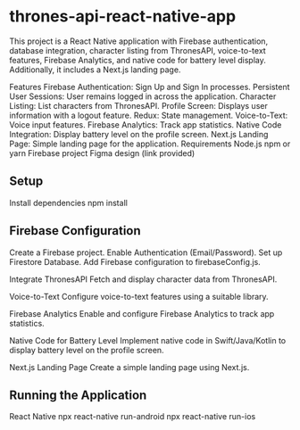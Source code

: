 # thrones-api-react-native-app

This project is a React Native application with Firebase authentication, database integration, character listing from ThronesAPI, voice-to-text features, Firebase Analytics, and native code for battery level display. Additionally, it includes a Next.js landing page.

Features
Firebase Authentication: Sign Up and Sign In processes.
Persistent User Sessions: User remains logged in across the application.
Character Listing: List characters from ThronesAPI.
Profile Screen: Displays user information with a logout feature.
Redux: State management.
Voice-to-Text: Voice input features.
Firebase Analytics: Track app statistics.
Native Code Integration: Display battery level on the profile screen.
Next.js Landing Page: Simple landing page for the application.
Requirements
Node.js
npm or yarn
Firebase project
Figma design (link provided)

## Setup

Install dependencies
npm install

## Firebase Configuration
Create a Firebase project.
Enable Authentication (Email/Password).
Set up Firestore Database.
Add Firebase configuration to firebaseConfig.js.

Integrate ThronesAPI
Fetch and display character data from ThronesAPI.

Voice-to-Text
Configure voice-to-text features using a suitable library.

Firebase Analytics
Enable and configure Firebase Analytics to track app statistics.

Native Code for Battery Level
Implement native code in Swift/Java/Kotlin to display battery level on the profile screen.

Next.js Landing Page
Create a simple landing page using Next.js.

## Running the Application
React Native
npx react-native run-android
npx react-native run-ios


